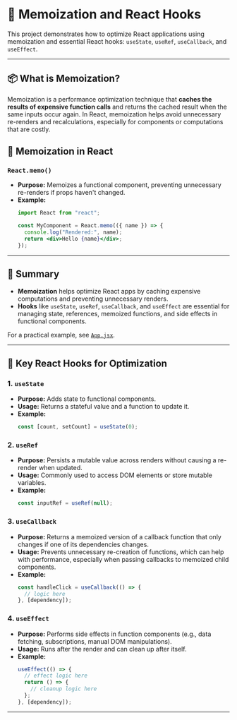 # 🧠 Memoization and React Hooks

This project demonstrates how to optimize React applications using memoization and essential React hooks: `useState`, `useRef`, `useCallback`, and `useEffect`.

---

## 📦 What is Memoization?

Memoization is a performance optimization technique that **caches the results of expensive function calls** and returns the cached result when the same inputs occur again. In React, memoization helps avoid unnecessary re-renders and recalculations, especially for components or computations that are costly.


## 📝 Memoization in React

### `React.memo()`
- **Purpose:** Memoizes a functional component, preventing unnecessary re-renders if props haven't changed.
- **Example:**
  ```jsx
  import React from "react";

  const MyComponent = React.memo(({ name }) => {
    console.log("Rendered:", name);
    return <div>Hello {name}</div>;
  });
  ```

---

## 🚀 Summary

- **Memoization** helps optimize React apps by caching expensive computations and preventing unnecessary renders.
- **Hooks** like `useState`, `useRef`, `useCallback`, and `useEffect` are essential for managing state, references, memoized functions, and side effects in functional components.

For a practical example, see [`App.jsx`](src/App.jsx).


---

## 🔧 Key React Hooks for Optimization

### 1. `useState`
- **Purpose:** Adds state to functional components.
- **Usage:** Returns a stateful value and a function to update it.
- **Example:**
  ```jsx
  const [count, setCount] = useState(0);
  ```

### 2. `useRef`
- **Purpose:** Persists a mutable value across renders without causing a re-render when updated.
- **Usage:** Commonly used to access DOM elements or store mutable variables.
- **Example:**
  ```jsx
  const inputRef = useRef(null);
  ```

### 3. `useCallback`
- **Purpose:** Returns a memoized version of a callback function that only changes if one of its dependencies changes.
- **Usage:** Prevents unnecessary re-creation of functions, which can help with performance, especially when passing callbacks to memoized child components.
- **Example:**
  ```jsx
  const handleClick = useCallback(() => {
    // logic here
  }, [dependency]);
  ```

### 4. `useEffect`
- **Purpose:** Performs side effects in function components (e.g., data fetching, subscriptions, manual DOM manipulations).
- **Usage:** Runs after the render and can clean up after itself.
- **Example:**
  ```jsx
  useEffect(() => {
    // effect logic here
    return () => {
      // cleanup logic here
    };
  }, [dependency]);
  ```

---